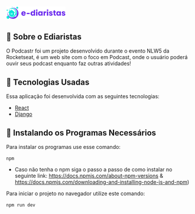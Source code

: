 # <img src="ediaristas/public/img/logos/logo.svg" alt="Ediaristas logo" width="160px"/>

<center>  </center>

  ## 📒 Sobre o Ediaristas
  O Podcastr foi um projeto desenvolvido durante o evento NLW5 da Rocketseat, é
  um web site com o foco em Podcast, onde o usuário poderá ouvir seus podcast 
  enquanto faz outras atividades!
  
  ## 🌟 Tecnologias Usadas
  Essa aplicação foi desenvolvida com as seguintes tecnologias:
  
  - [React](https://reactjs.org/)
  - [Django](https://www.djangoproject.com/)

  ## 💾 Instalando os Programas Necessários
  Para instalar os programas use esse comando:
  ```
  npm
  ```
  - Caso não tenha o npm siga o passo a passo de como instalar no seguinte link: https://docs.npmjs.com/about-npm-versions & https://docs.npmjs.com/downloading-and-installing-node-js-and-npm)

  Para iniciar o projeto no navegador utilize este comando:
  ```
  npm run dev
  ```
